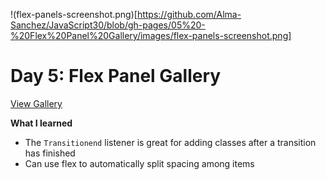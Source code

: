 !(flex-panels-screenshot.png)[https://github.com/Alma-Sanchez/JavaScript30/blob/gh-pages/05%20-%20Flex%20Panel%20Gallery/images/flex-panels-screenshot.png]

Day 5: Flex Panel Gallery
=========

[View Gallery](https://alma-sanchez.github.io/JavaScript30/05%20-%20Flex%20Panel%20Gallery/)

__What I learned__
- The `Transitionend` listener is great for adding classes after a transition has finished
- Can use flex to automatically split spacing among items



